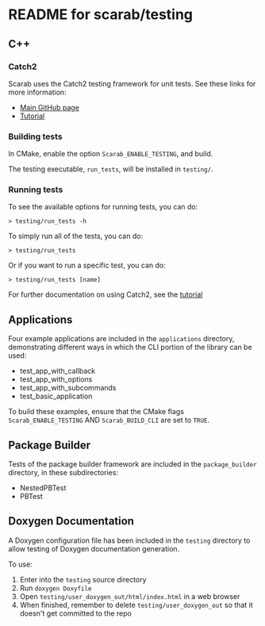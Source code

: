 # README for scarab/testing

## C++

### Catch2

Scarab uses the Catch2 testing framework for unit tests.  See these links for more information:

* [Main GitHub page](https://github.com/catchorg/Catch2)
* [Tutorial](https://github.com/catchorg/Catch2/blob/master/docs/tutorial.md)

### Building tests

In CMake, enable the option `Scarab_ENABLE_TESTING`, and build.

The testing executable, `run_tests`, will be installed in `testing/`.

### Running tests

To see the available options for running tests, you can do:

```
> testing/run_tests -h
```

To simply run all of the tests, you can do:

```
> testing/run_tests
```

Or if you want to run a specific test, you can do:

```
> testing/run_tests [name]
```

For further documentation on using Catch2, see the [tutorial](https://github.com/catchorg/Catch2/blob/master/docs/tutorial.md)

## Applications

Four example applications are included in the `applications` directory, demonstrating different ways in which the CLI portion of the library can be used:

* test_app_with_callback
* test_app_with_options
* test_app_with_subcommands
* test_basic_application

To build these examples, ensure that the CMake flags `Scarab_ENABLE_TESTING` AND `Scarab_BUILD_CLI` are set to `TRUE`.

## Package Builder

Tests of the package builder framework are included in the `package_builder` directory, in these subdirectories:

* NestedPBTest
* PBTest

## Doxygen Documentation

A Doxygen configuration file has been included in the `testing` directory to allow testing of Doxygen documentation generation.

To use:

1. Enter into the `testing` source directory
1. Run `doxygen Doxyfile`
1. Open `testing/user_doxygen_out/html/index.html` in a web browser
1. When finished, remember to delete `testing/user_doxygen_out` so that it doesn't get committed to the repo
